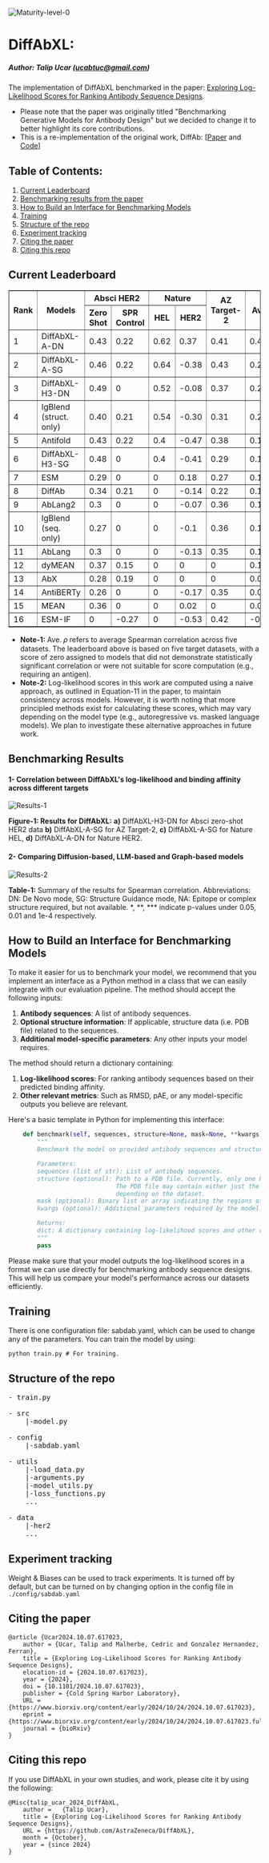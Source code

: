 ![Maturity-level-0](https://img.shields.io/badge/Maturity%20Level-ML--0-red)

# DiffAbXL: 
##### Author: Talip Ucar (ucabtuc@gmail.com)

The implementation of DiffAbXL benchmarked in the paper: [Exploring Log-Likelihood Scores for Ranking Antibody Sequence Designs](https://www.biorxiv.org/content/10.1101/2024.10.07.617023v4.full.pdf).

- Please note that the paper was originally titled "Benchmarking Generative Models for Antibody Design" but we decided to change it to better highlight its core contributions.
- This is a re-implementation of the original work, DiffAb: [[Paper](https://www.biorxiv.org/content/10.1101/2022.07.10.499510v5.abstract) and [Code](https://github.com/luost26/diffab/tree/main?tab=readme-ov-file)]


## Table of Contents:

1. [Current Leaderboard](#current-leaderboard)
2. [Benchmarking results from the paper](#benchmarking-results)
3. [How to Build an Interface for Benchmarking Models](#how-to-build-an-interface-for-benchmarking-models)
4. [Training](#training)
5. [Structure of the repo](#structure-of-the-repo)
6. [Experiment tracking](#experiment-tracking)
7. [Citing the paper](#citing-the-paper)
8. [Citing this repo](#citing-this-repo)


## Current Leaderboard

<table border="1">
  <tr>
    <th rowspan="2">Rank</th>
    <th rowspan="2">Models</th>
    <th colspan="2">Absci HER2</th>
    <th colspan="2">Nature</th>
    <th rowspan="2">AZ Target-2</th>
    <th rowspan="2">Ave. 𝜌</th>
  </tr>
  <tr>
    <th>Zero Shot</th>
    <th>SPR Control</th>
    <th>HEL</th>
    <th>HER2</th>
  </tr>
  <tr>
    <td>1</td>
    <td>DiffAbXL-A-DN</td>
    <td>0.43</td>
    <td>0.22</td>
    <td>0.62</td>
    <td>0.37</td>
    <td>0.41</td>
    <td>0.41</td>
  </tr>
  <tr>
    <td>2</td>
    <td>DiffAbXL-A-SG</td>
    <td>0.46</td>
    <td>0.22</td>
    <td>0.64</td>
    <td>-0.38</td>
    <td>0.43</td>
    <td>0.274</td>
  </tr>
  <tr>
    <td>3</td>
    <td>DiffAbXL-H3-DN</td>
    <td>0.49</td>
    <td>0</td>
    <td>0.52</td>
    <td>-0.08</td>
    <td>0.37</td>
    <td>0.26</td>
  </tr>
  <tr>
    <td>4</td>
    <td>IgBlend (struct. only)</td>
    <td>0.40</td>
    <td>0.21</td>
    <td>0.54</td>
    <td>-0.30</td>
    <td>0.31</td>
    <td>0.232</td>
  </tr>
  <tr>
    <td>5</td>
    <td>Antifold</td>
    <td>0.43</td>
    <td>0.22</td>
    <td>0.4</td>
    <td>-0.47</td>
    <td>0.38</td>
    <td>0.192</td>
  </tr>
  <tr>
    <td>6</td>
    <td>DiffAbXL-H3-SG</td>
    <td>0.48</td>
    <td>0</td>
    <td>0.4</td>
    <td>-0.41</td>
    <td>0.29</td>
    <td>0.152</td>
  </tr>
  <tr>
    <td>7</td>
    <td>ESM</td>
    <td>0.29</td>
    <td>0</td>
    <td>0</td>
    <td>0.18</td>
    <td>0.27</td>
    <td>0.148</td>
  </tr>
  <tr>
    <td>8</td>
    <td>DiffAb</td>
    <td>0.34</td>
    <td>0.21</td>
    <td>0</td>
    <td>-0.14</td>
    <td>0.22</td>
    <td>0.126</td>
  </tr>
  <tr>
    <td>9</td>
    <td>AbLang2</td>
    <td>0.3</td>
    <td>0</td>
    <td>0</td>
    <td>-0.07</td>
    <td>0.36</td>
    <td>0.118</td>
  </tr>
  <tr>
    <td>10</td>
    <td>IgBlend (seq. only)</td>
    <td>0.27</td>
    <td>0</td>
    <td>0</td>
    <td>-0.1</td>
    <td>0.36</td>
    <td>0.106</td>
  </tr>
  <tr>
    <td>11</td>
    <td>AbLang</td>
    <td>0.3</td>
    <td>0</td>
    <td>0</td>
    <td>-0.13</td>
    <td>0.35</td>
    <td>0.104</td>
  </tr>
  <tr>
    <td>12</td>
    <td>dyMEAN</td>
    <td>0.37</td>
    <td>0.15</td>
    <td>0</td>
    <td>0</td>
    <td>0</td>
    <td>0.104</td>
  </tr>
  <tr>
    <td>13</td>
    <td>AbX</td>
    <td>0.28</td>
    <td>0.19</td>
    <td>0</td>
    <td>0</td>
    <td>0</td>
    <td>0.094</td>
  </tr>
  <tr>
    <td>14</td>
    <td>AntiBERTy</td>
    <td>0.26</td>
    <td>0</td>
    <td>0</td>
    <td>-0.17</td>
    <td>0.35</td>
    <td>0.088</td>
  </tr>
  <tr>
    <td>15</td>
    <td>MEAN</td>
    <td>0.36</td>
    <td>0</td>
    <td>0</td>
    <td>0.02</td>
    <td>0</td>
    <td>0.076</td>
  </tr>
  <tr>
    <td>16</td>
    <td>ESM-IF</td>
    <td>0</td>
    <td>-0.27</td>
    <td>0</td>
    <td>-0.53</td>
    <td>0.42</td>
    <td>-0.076</td>
  </tr>
</table>

- **Note-1:** Ave. 𝜌 refers to average Spearman correlation across five datasets. The leaderboard above is based on five target datasets, with a score of zero assigned to models that did not demonstrate statistically significant correlation or were not suitable for score computation (e.g., requiring an antigen).
- **Note-2:** Log-likelihood scores in this work are computed using a naive approach, as outlined in Equation-11 in the paper, to maintain consistency across models. However, it is worth noting that more principled methods exist for calculating these scores, which may vary depending on the model type (e.g., autoregressive vs. masked language models). We plan to investigate these alternative approaches in future work.

## Benchmarking Results
#### 1- Correlation between DiffAbXL's log-likelihood and binding affinity across different targets 

![Results-1](./assets/diffabxl_results1.png)

**Figure-1: Results for DiffAbXL:** **a)** DiffAbXL-H3-DN for Absci zero-shot HER2 data **b)** DiffAbXL-A-SG for AZ Target-2, **c)** DiffAbXL-A-SG for Nature HEL, **d)** DiffAbXL-A-DN for Nature HER2.

#### 2- Comparing Diffusion-based, LLM-based and Graph-based models     

![Results-2](./assets/diffabxl_results2.png)

**Table-1:** Summary of the results for Spearman correlation. Abbreviations: DN: De Novo mode, SG: Structure Guidance mode, NA: Epitope or complex structure required, but not available. *, **, *** indicate p-values under 0.05, 0.01 and 1e-4 respectively. 

## How to Build an Interface for Benchmarking Models
To make it easier for us to benchmark your model, we recommend that you implement an interface as a Python method in a class that we can easily integrate with our evaluation pipeline. The method should accept the following inputs:
1. **Antibody sequences**: A list of antibody sequences.
2. **Optional structure information**: If applicable, structure data (i.e. PDB file) related to the sequences.
3. **Additional model-specific parameters**: Any other inputs your model requires.

The method should return a dictionary containing:
1. **Log-likelihood scores**: For ranking antibody sequences based on their predicted binding affinity.
2. **Other relevant metrics**: Such as RMSD, pAE, or any model-specific outputs you believe are relevant.

Here's a basic template in Python for implementing this interface:

```python
    def benchmark(self, sequences, structure=None, mask=None, **kwargs):
        """
        Benchmark the model on provided antibody sequences and structures.

        Parameters:
        sequences (list of str): List of antibody sequences.
        structure (optional): Path to a PDB file. Currently, only one PDB file is provided per target dataset.
                              The PDB file may contain either just the antibody or an antibody-antigen complex,
                              depending on the dataset.
        mask (optional): Binary list or array indicating the regions of interest in the sequences for metric calculations.
        kwargs (optional): Additional parameters required by the model.

        Returns:
        dict: A dictionary containing log-likelihood scores and other relevant metrics.
        """
        pass
```

Please make sure that your model outputs the log-likelihood scores in a format we can use directly for benchmarking antibody sequence designs. This will help us compare your model's performance across our datasets efficiently.



## Training
There is one configuration file: sabdab.yaml, which can be used to change any of the parameters. You can train the model by using:

```
python train.py # For training. 
```


## Structure of the repo

<pre>
- train.py

- src
    |-model.py
    
- config
    |-sabdab.yaml
    
- utils
    |-load_data.py
    |-arguments.py
    |-model_utils.py
    |-loss_functions.py
    ...
    
- data
    |-her2
    ...
</pre>



## Experiment tracking
Weight & Biases can be used to track experiments. It is turned off by default, but can be turned on by changing option in the config file in ```./config/sabdab.yaml```


## Citing the paper

```
@article {Ucar2024.10.07.617023,
	author = {Ucar, Talip and Malherbe, Cedric and Gonzalez Hernandez, Ferran},
	title = {Exploring Log-Likelihood Scores for Ranking Antibody Sequence Designs},
	elocation-id = {2024.10.07.617023},
	year = {2024},
	doi = {10.1101/2024.10.07.617023},
	publisher = {Cold Spring Harbor Laboratory},
	URL = {https://www.biorxiv.org/content/early/2024/10/24/2024.10.07.617023},
	eprint = {https://www.biorxiv.org/content/early/2024/10/24/2024.10.07.617023.full.pdf},
	journal = {bioRxiv}
}
```

## Citing this repo
If you use DiffAbXL in your own studies, and work, please cite it by using the following:

```
@Misc{talip_ucar_2024_DiffAbXL,
	author =   {Talip Ucar},
	title = {Exploring Log-Likelihood Scores for Ranking Antibody Sequence Designs},
	URL = {https://github.com/AstraZeneca/DiffAbXL},
	month = {October},
	year = {since 2024}
}
```
